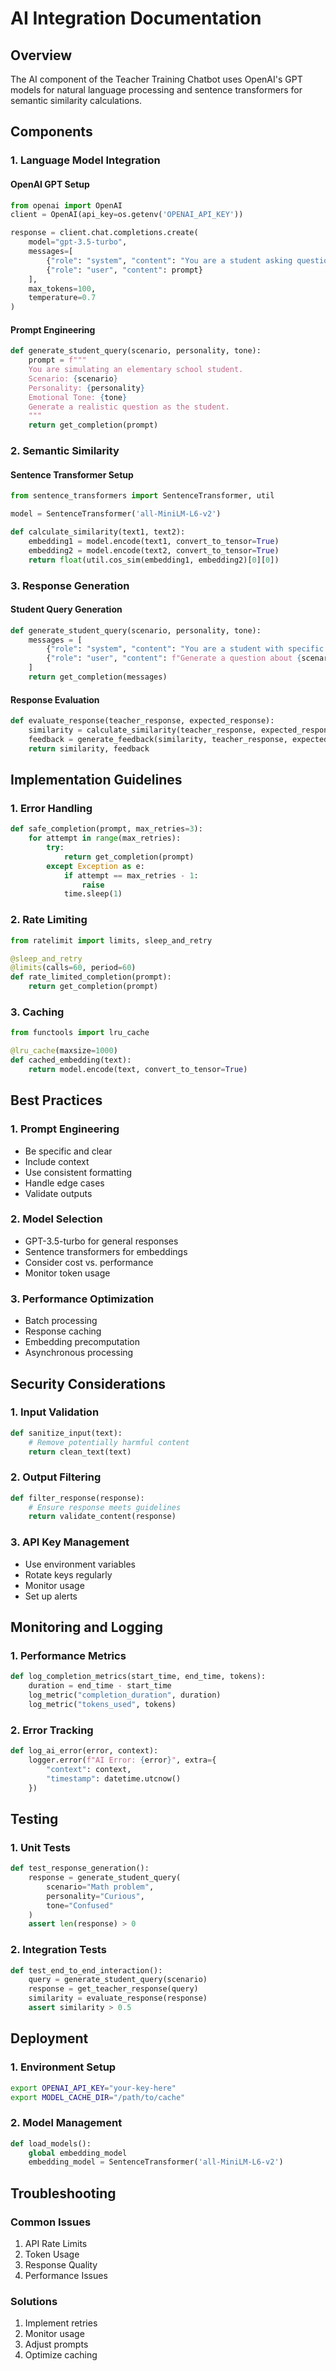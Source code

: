 # AI Integration Documentation

## Overview

The AI component of the Teacher Training Chatbot uses OpenAI's GPT models for natural language processing and sentence transformers for semantic similarity calculations.

## Components

### 1. Language Model Integration

#### OpenAI GPT Setup
```python
from openai import OpenAI
client = OpenAI(api_key=os.getenv('OPENAI_API_KEY'))

response = client.chat.completions.create(
    model="gpt-3.5-turbo",
    messages=[
        {"role": "system", "content": "You are a student asking questions."},
        {"role": "user", "content": prompt}
    ],
    max_tokens=100,
    temperature=0.7
)
```

#### Prompt Engineering
```python
def generate_student_query(scenario, personality, tone):
    prompt = f"""
    You are simulating an elementary school student.
    Scenario: {scenario}
    Personality: {personality}
    Emotional Tone: {tone}
    Generate a realistic question as the student.
    """
    return get_completion(prompt)
```

### 2. Semantic Similarity

#### Sentence Transformer Setup
```python
from sentence_transformers import SentenceTransformer, util

model = SentenceTransformer('all-MiniLM-L6-v2')

def calculate_similarity(text1, text2):
    embedding1 = model.encode(text1, convert_to_tensor=True)
    embedding2 = model.encode(text2, convert_to_tensor=True)
    return float(util.cos_sim(embedding1, embedding2)[0][0])
```

### 3. Response Generation

#### Student Query Generation
```python
def generate_student_query(scenario, personality, tone):
    messages = [
        {"role": "system", "content": "You are a student with specific traits."},
        {"role": "user", "content": f"Generate a question about {scenario} ..."}
    ]
    return get_completion(messages)
```

#### Response Evaluation
```python
def evaluate_response(teacher_response, expected_response):
    similarity = calculate_similarity(teacher_response, expected_response)
    feedback = generate_feedback(similarity, teacher_response, expected_response)
    return similarity, feedback
```

## Implementation Guidelines

### 1. Error Handling

```python
def safe_completion(prompt, max_retries=3):
    for attempt in range(max_retries):
        try:
            return get_completion(prompt)
        except Exception as e:
            if attempt == max_retries - 1:
                raise
            time.sleep(1)
```

### 2. Rate Limiting

```python
from ratelimit import limits, sleep_and_retry

@sleep_and_retry
@limits(calls=60, period=60)
def rate_limited_completion(prompt):
    return get_completion(prompt)
```

### 3. Caching

```python
from functools import lru_cache

@lru_cache(maxsize=1000)
def cached_embedding(text):
    return model.encode(text, convert_to_tensor=True)
```

## Best Practices

### 1. Prompt Engineering

- Be specific and clear
- Include context
- Use consistent formatting
- Handle edge cases
- Validate outputs

### 2. Model Selection

- GPT-3.5-turbo for general responses
- Sentence transformers for embeddings
- Consider cost vs. performance
- Monitor token usage

### 3. Performance Optimization

- Batch processing
- Response caching
- Embedding precomputation
- Asynchronous processing

## Security Considerations

### 1. Input Validation

```python
def sanitize_input(text):
    # Remove potentially harmful content
    return clean_text(text)
```

### 2. Output Filtering

```python
def filter_response(response):
    # Ensure response meets guidelines
    return validate_content(response)
```

### 3. API Key Management

- Use environment variables
- Rotate keys regularly
- Monitor usage
- Set up alerts

## Monitoring and Logging

### 1. Performance Metrics

```python
def log_completion_metrics(start_time, end_time, tokens):
    duration = end_time - start_time
    log_metric("completion_duration", duration)
    log_metric("tokens_used", tokens)
```

### 2. Error Tracking

```python
def log_ai_error(error, context):
    logger.error(f"AI Error: {error}", extra={
        "context": context,
        "timestamp": datetime.utcnow()
    })
```

## Testing

### 1. Unit Tests

```python
def test_response_generation():
    response = generate_student_query(
        scenario="Math problem",
        personality="Curious",
        tone="Confused"
    )
    assert len(response) > 0
```

### 2. Integration Tests

```python
def test_end_to_end_interaction():
    query = generate_student_query(scenario)
    response = get_teacher_response(query)
    similarity = evaluate_response(response)
    assert similarity > 0.5
```

## Deployment

### 1. Environment Setup

```bash
export OPENAI_API_KEY="your-key-here"
export MODEL_CACHE_DIR="/path/to/cache"
```

### 2. Model Management

```python
def load_models():
    global embedding_model
    embedding_model = SentenceTransformer('all-MiniLM-L6-v2')
```

## Troubleshooting

### Common Issues

1. API Rate Limits
2. Token Usage
3. Response Quality
4. Performance Issues

### Solutions

1. Implement retries
2. Monitor usage
3. Adjust prompts
4. Optimize caching 